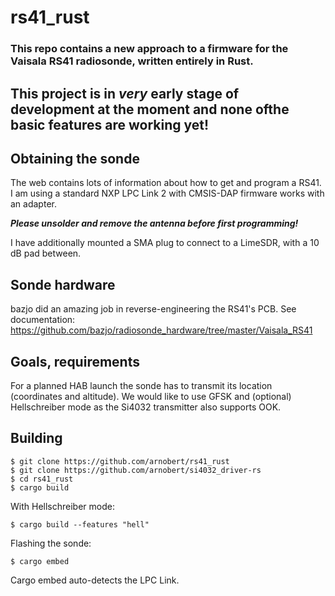 # rs41_rust

### This repo contains a new approach to a firmware for the Vaisala RS41 radiosonde, written entirely in Rust.

## This project is in *very* early stage of development at the moment and none ofthe basic features are working yet!

## Obtaining the sonde
The web contains lots of information about how to get and program a RS41.
I am using a standard NXP LPC Link 2 with CMSIS-DAP firmware works with an adapter.

**_Please unsolder and remove the antenna before first programming!_** 

I have additionally mounted a SMA plug to connect to a LimeSDR, with a 10 dB pad between.

## Sonde hardware
bazjo did an amazing job in reverse-engineering the RS41's PCB.
See documentation: https://github.com/bazjo/radiosonde_hardware/tree/master/Vaisala_RS41

## Goals, requirements
For a planned HAB launch the sonde has to transmit its location (coordinates and altitude).
We would like to use GFSK and (optional) Hellschreiber mode as the Si4032 transmitter also supports OOK.

## Building

```
$ git clone https://github.com/arnobert/rs41_rust
$ git clone https://github.com/arnobert/si4032_driver-rs
$ cd rs41_rust
$ cargo build
```
With Hellschreiber mode:
```
$ cargo build --features "hell"
```

Flashing the sonde:
```
$ cargo embed
```
Cargo embed auto-detects the LPC Link.